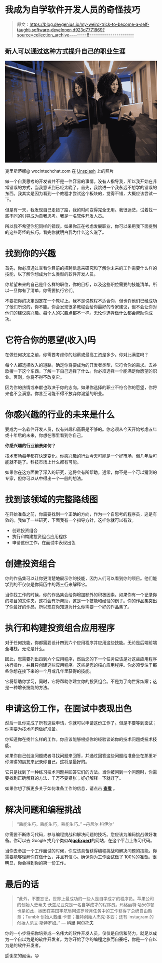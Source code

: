 # 我成为自学软件开发人员的奇怪技巧

> 原文：<https://blog.devgenius.io/my-weird-trick-to-become-a-self-taught-software-developer-d923d7771869?source=collection_archive---------8----------------------->

## 新人可以通过这种方式提升自己的职业生涯

![](img/54afa38daffd3b5b5c8c0e2cd8ba6fcb.png)

克里斯蒂娜@ wocintechchat.com 在 [Unsplash](https://unsplash.com?utm_source=medium&utm_medium=referral) 上的照片

做一个自我思考的开发者并不是一件容易的事情。没有人指导我，所以我开始在非常错误的方式，当我意识到已经太晚了。首先，我跳进一个我永远不想学的错误的东西。我其实是因为看到一个教程才尝试这个板块的，觉得不错，大概应该尝试一下。

但是有一天，我发现自己走错了路，我的时间变得完全无用。我很迷茫，试着找一些不同的引导成为自我思考。我是一名软件开发人员。

所以我不希望你犯同样的错误。如果你正在考虑发展职业，你可以采用我下面提到的这些奇怪的技巧。看完你就明白我为什么这么说了。

# 找到你的兴趣

首先，你必须通过查看你目前的招聘信息来研究和了解你未来的工作需要什么样的技能，以了解你想成为什么类型的软件开发人员。

你希望未来的自己是什么样的职位，你的目标，以及这些职位需要的技能清单。所以一旦你有了清单，你需要执行它们。

不要把你的决定固定在一个教程上。我不是说教程不适合你，但也许他们已经成功了他们所说的，你不能。你会发现很多教程会给你最好的专家建议，但不会让你对他们的建议感兴趣。每个人的兴趣点都不一样。无论你选择做什么都会帮助你成功。

# 它符合你的愿望(收入)吗

在做任何决定之前，你需要考虑你的起薪或最高工资是多少。你对此满意吗？

每个人都选择收入的道路。确定你将要成为的开发者类型，它符合你的需求。去谷歌搜一下这个东西，了解一下自己选择了什么。你必须选择一个能满足你愿望的职业。否则，你将不得不改变它。

因为你的热情或奉献也取决于你的志向。如果你选择的职业不符合你的愿望，你将来也不会满意。你甚至可能不得不放弃你渴望的职业。

# 你感兴趣的行业的未来是什么

要成为一名软件开发人员，仅有兴趣和高薪是不够的。你必须从今天开始考虑五年或十年后的未来，你想在哪里看到你自己。

**你感兴趣的行业前景如何？**

技术市场每年都在快速变化。你感兴趣的行业今天可能是一个好市场，但几年后可能就不是了。科技市场上什么都有可能。

如果你在这方面做了深入的研究，这将会有所帮助。通常，你不是一个可以猜测的专家，但你可以从中得出一个一般的想法。

# 找到该领域的完整路线图

在开始准备之前，你需要找到一个正确的方向，作为一个自思考的程序员，这是有效的。我做了一些研究，下面我有一个指导方针，这样你就可以有效。

*   创建投资组合
*   执行和构建投资组合应用程序
*   申请这份工作，在面试中表现出色

# 创建投资组合

你的作品集可以让你更清楚地展示你的技能，因为人们可以看到你的项目。他们能学到的不仅仅是你简历中的两三行来解释它。

当你找工作的时候，你的作品集会给你增加额外的积极因素。如果你有一个记录你的项目的文件夹，这将会有所帮助，这是一个技能和经验的例子。你的作品集突出了你最好的作品，所以现在你知道为什么你需要一个好的作品集了。

# 执行和构建投资组合应用程序

对于任何技能，你都需要设计四到六个应用程序并应用这些技能。无论是后端前端全堆栈，无论是什么。

因此，您需要列出四到六个应用程序，然后您的下一个任务应该是对这些应用程序执行操作，并且只创建这些应用程序。这些是您的核心应用程序。你必须专注于那些你想在接下来的一个月或几年里获得的技能。

它将帮助你学习，同时，它将帮助你建立你的投资组合。不是为了向世界炫耀；这是一种增长技能的方法。

# 申请这份工作，在面试中表现出色

然后一旦你完成了所有这些申请，你就可以申请这份工作了。但是不要等到面试；你需要为技术问题做好准备。

你知道你在找什么样的工作。你应该能够根据你的经验谈论你的技术问题或技术技能。

如果你自己创造问题或者寻找问题来回答，并通过回答这些问题给准备坐在那里听你演讲的朋友来记录你自己，这将是最好的。

它只是找到了一种练习技术问题并回答它们的方法。当你被问到一个问题时，你需要找到正确解释的方法，千万不要紧张；好好解释一下就好了。

如果你想了解更多关于如何准备工作的信息，请点击 [**查看**](https://javascript.plainenglish.io/6-things-that-can-boost-your-job-search-success-as-a-programmer-35e50ee3c90b) 。

# 解决问题和编程挑战

> “熟能生巧。熟能生巧，熟能生巧。”
> ~丹尼尔·科伊尔”

你需要不断练习代码，参与编程挑战和解决问题的技巧。您应该为编码挑战做好准备。你可以去 Google 找几个类似**A**[**lgoExpert**](https://www.algoexpert.io/)的网站，在这个平台上练习代码。

当你去参加一个工作面试的时候，你应该具备获得编程挑战和解决问题的技能。你需要能够理解你在做什么，并且有信心。确保你为工作面试做了 100%的准备。很明显，你会得到你的第一份工作。

# 最后的话

> “此外，不要忘记，世界上最成功的一些人是自学成才的程序员。苹果公司的创始人史蒂夫·沃兹尼亚克是一名自学成才的程序员。玛格丽特·哈米尔顿也是如此，她因在美国宇航局阿波罗登月任务中的工作获得了总统自由勋章；Tumblr 创始人戴维·卡普；推特创始人杰克·多西；还有 Instagram 的创始人凯文·斯特罗姆。”
> ― **科里·阿尔托夫**

你的一小步将把你培养成一名伟大的软件开发人员。仅仅是自信和努力，就足以成为一个自以为是的软件开发者。为你开始了你的编程之旅而自豪吧，你是一个自以为是的软件开发者。

感谢您的阅读。😊